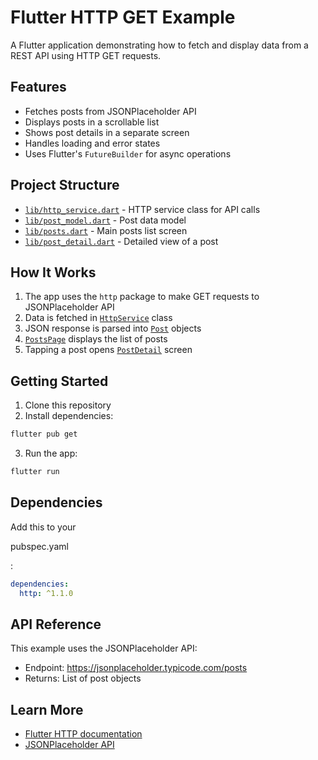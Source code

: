 # Flutter HTTP GET Example

A Flutter application demonstrating how to fetch and display data from a REST API using HTTP GET requests.

## Features

- Fetches posts from JSONPlaceholder API
- Displays posts in a scrollable list
- Shows post details in a separate screen
- Handles loading and error states
- Uses Flutter's `FutureBuilder` for async operations

## Project Structure

- [`lib/http_service.dart`](lib/http_service.dart) - HTTP service class for API calls
- [`lib/post_model.dart`](lib/post_model.dart) - Post data model
- [`lib/posts.dart`](lib/posts.dart) - Main posts list screen
- [`lib/post_detail.dart`](lib/post_detail.dart) - Detailed view of a post

## How It Works

1. The app uses the `http` package to make GET requests to JSONPlaceholder API
2. Data is fetched in [`HttpService`](lib/http_service.dart) class
3. JSON response is parsed into [`Post`](lib/post_model.dart) objects
4. [`PostsPage`](lib/posts.dart) displays the list of posts
5. Tapping a post opens [`PostDetail`](lib/post_detail.dart) screen

## Getting Started

1. Clone this repository
2. Install dependencies:
```sh
flutter pub get
```
3. Run the app:
```sh
flutter run
```

## Dependencies

Add this to your 

pubspec.yaml

:
```yaml
dependencies:
  http: ^1.1.0
```

## API Reference

This example uses the JSONPlaceholder API:
- Endpoint: https://jsonplaceholder.typicode.com/posts
- Returns: List of post objects

## Learn More

- [Flutter HTTP documentation](https://docs.flutter.dev/cookbook/networking/fetch-data)
- [JSONPlaceholder API](https://jsonplaceholder.typicode.com/)
